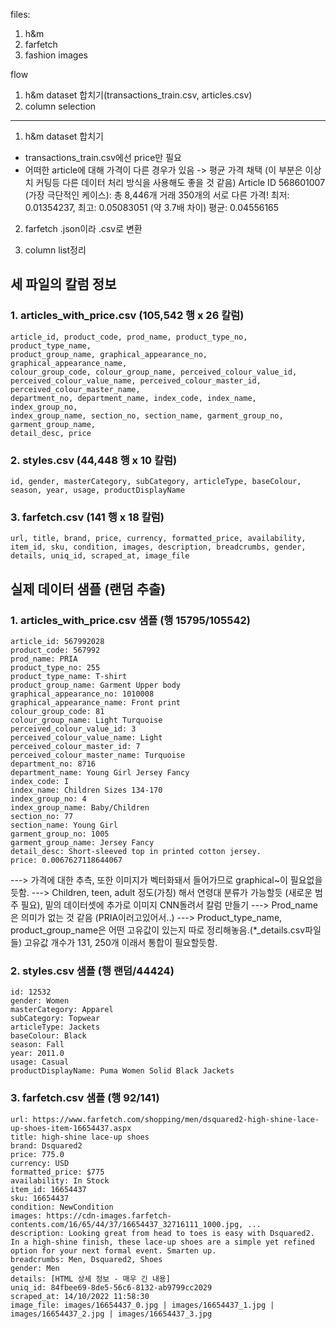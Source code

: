 files:
1. h&m
2. farfetch
3. fashion images

flow
1) h&m dataset 합치기(transactions_train.csv, articles.csv)
2) column selection

---------------------------------------------------------------------
1. h&m dataset 합치기
- transactions_train.csv에선 price만 필요
- 어떠한 article에 대해 가격이 다른 경우가 있음 -> 평균 가격 채택 (이 부분은 이상치 커팅등 다른 데이터 처리 방식을 사용해도 좋을 것 같음)
Article ID 568601007 (가장 극단적인 케이스):
총 8,446개 거래
350개의 서로 다른 가격!
최저: 0.01354237, 최고: 0.05083051 (약 3.7배 차이)
평균: 0.04556165

2. farfetch
.json이라 .csv로 변환

3. column list정리

## 세 파일의 칼럼 정보

### 1. articles_with_price.csv (105,542 행 x 26 칼럼)
```
article_id, product_code, prod_name, product_type_no, product_type_name, 
product_group_name, graphical_appearance_no, graphical_appearance_name, 
colour_group_code, colour_group_name, perceived_colour_value_id, 
perceived_colour_value_name, perceived_colour_master_id, perceived_colour_master_name, 
department_no, department_name, index_code, index_name, index_group_no, 
index_group_name, section_no, section_name, garment_group_no, garment_group_name, 
detail_desc, price
```


### 2. styles.csv (44,448 행 x 10 칼럼)
```
id, gender, masterCategory, subCategory, articleType, baseColour, 
season, year, usage, productDisplayName
```


### 3. farfetch.csv (141 행 x 18 칼럼)
```
url, title, brand, price, currency, formatted_price, availability, 
item_id, sku, condition, images, description, breadcrumbs, gender, 
details, uniq_id, scraped_at, image_file
```



## 실제 데이터 샘플 (랜덤 추출)

### 1. articles_with_price.csv 샘플 (행 15795/105542)
```
article_id: 567992028
product_code: 567992
prod_name: PRIA
product_type_no: 255
product_type_name: T-shirt
product_group_name: Garment Upper body
graphical_appearance_no: 1010008
graphical_appearance_name: Front print
colour_group_code: 81
colour_group_name: Light Turquoise
perceived_colour_value_id: 3
perceived_colour_value_name: Light
perceived_colour_master_id: 7
perceived_colour_master_name: Turquoise
department_no: 8716
department_name: Young Girl Jersey Fancy
index_code: I
index_name: Children Sizes 134-170
index_group_no: 4
index_group_name: Baby/Children
section_no: 77
section_name: Young Girl
garment_group_no: 1005
garment_group_name: Jersey Fancy
detail_desc: Short-sleeved top in printed cotton jersey.
price: 0.0067627118644067
```
---> 가격에 대한 추측, 또한 이미지가 벡터화돼서 들어가므로 graphical~이 필요없을듯함.
---> Children, teen, adult 정도(가칭) 해서 연령대 분류가 가능할듯 (새로운 범주 필요), 밑의 데이터셋에 추가로 이미지 CNN돌려서 칼럼 만들기
---> Prod_name은 의미가 없는 것 같음 (PRIA이러고있어서..)
---> Product_type_name, product_group_name은 어떤 고유값이 있는지 따로 정리해놓음.(*_details.csv파일들) 고유값 개수가 131, 250개 이래서 통합이 필요할듯함.
### 2. styles.csv 샘플 (행 랜덤/44424)
```
id: 12532
gender: Women
masterCategory: Apparel
subCategory: Topwear
articleType: Jackets
baseColour: Black
season: Fall
year: 2011.0
usage: Casual
productDisplayName: Puma Women Solid Black Jackets
```

### 3. farfetch.csv 샘플 (행 92/141)
```
url: https://www.farfetch.com/shopping/men/dsquared2-high-shine-lace-up-shoes-item-16654437.aspx
title: high-shine lace-up shoes
brand: Dsquared2
price: 775.0
currency: USD
formatted_price: $775
availability: In Stock
item_id: 16654437
sku: 16654437
condition: NewCondition
images: https://cdn-images.farfetch-contents.com/16/65/44/37/16654437_32716111_1000.jpg, ...
description: Looking great from head to toes is easy with Dsquared2. In a high-shine finish, these lace-up shoes are a simple yet refined option for your next formal event. Smarten up.
breadcrumbs: Men, Dsquared2, Shoes
gender: Men
details: [HTML 상세 정보 - 매우 긴 내용]
uniq_id: 84fbee69-8de5-56c6-8132-ab9799cc2029
scraped_at: 14/10/2022 11:58:30
image_file: images/16654437_0.jpg | images/16654437_1.jpg | images/16654437_2.jpg | images/16654437_3.jpg
```
